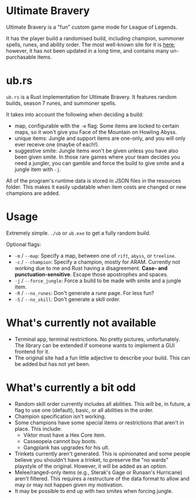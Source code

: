 # Ultimate Bravery

Ultimate Bravery is a "fun" custom game mode for League of Legends.

It has the player build a randomised build, including champion, summoner spells, runes, and ability order. The most well-known site for it is [here](http://www.ultimate-bravery.com/); however, it has not been updated in a long time, and contains many un-purchasable items.

# ub.rs

`ub.rs` is a Rust implementation for Ultimate Bravery. It features random builds, season 7 runes, and summoner spells.

It takes into account the following when deciding a build:

- map, configurable with the `-m` flag: Some items are locked to certain maps, so it won't give you Face of the Mountain on Howling Abyss.
- unique items: Jungle and support items are one-only, and you will only ever receive one (maybe of each!).
- suggestive smite: Jungle items won't be given unless you have also been given smite. In those rare games where your team decides you need a jungler, you can gamble and force the build to give smite and a jungle item with `-j`.

All of the program's runtime data is stored in JSON files in the resources folder. This makes it easily updatable when item costs are changed or new champions are added.

# Usage

Extremely simple. `./ub` or `ub.exe` to get a fully random build.

Optional flags:

- `-m` / `--map`: Specify a map, between one of `rift`, `abyss`, or `treeline`.
- `-c` / `--champion`: Specify a champion, mostly for ARAM. Currently not working due to me and Rust having a disagreement. **Case- and punctuation-sensitive**. Escape those apostrophes and spaces.
- `-j` / `--force_jungle`: Force a build to be made with smite and a jungle item.
- `-R` / `--no_runes`: Don't generate a rune page. For less fun?
- `-S` / `--no_skill`: Don't generate a skill order.

# What's currently not available

- Terminal app, terminal restrictions. No pretty pictures, unfortunately. The library can be extended if someone wants to implement a GUI frontend for it.
- The original site had a fun little adjective to describe your build. This can be added but has not yet been.

# What's currently a bit odd

- Random skill order currently includes all abilities. This will be, in future, a flag to use one (default), basic, or all abilities in the order.
- Champion specification isn't working.
- Some champions have some special items or restrictions that aren't in place. This include:
    - Viktor must have a Hex Core item.
    - Casseopeia cannot buy boots.
    - Gangplank has upgrades for his ult.
- Trinkets currently aren't generated. This is opinionated and some people believe you shouldn't have a trinket, to preserve the "no wards" playstyle of the original. However, it will be added as an option.
- Melee/ranged-only items (e.g., Sterak's Gage or Runaan's Hurricane) aren't filtered. This requires a restructure of the data format to allow and may or may not happen given my motivation.
- It may be possible to end up with two smites when forcing jungle.
